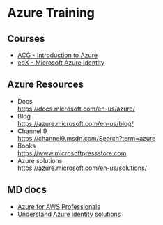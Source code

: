# Azure Training

## Courses

* [ACG - Introduction to Azure](acg-introduction-to-azure/readme.md)
* [edX - Microsoft Azure Identity](edx-microsoft-azure-identity/readme.md)

## Azure Resources

* Docs  
  https://docs.microsoft.com/en-us/azure/
* Blog  
  https://azure.microsoft.com/en-us/blog/
* Channel 9  
  https://channel9.msdn.com/Search?term=azure
* Books  
  https://www.microsoftpressstore.com
* Azure solutions  
  https://azure.microsoft.com/en-us/solutions/

## MD docs
* [Azure for AWS Professionals](md-docs/azure-for-aws-professionals.md)
* [Understand Azure identity solutions](md-docs/understand-azure-identity-solutions.md)
